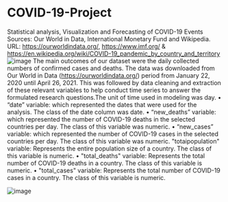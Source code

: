 # COVID-19-Project
Statistical analysis, Visualization and Forecasting of COVID-19 Events
Sources: Our World in Data, International Monetary Fund and Wikipedia.
URL: https://ourworldindata.org/, https://www.imf.org/ & https://en.wikipedia.org/wiki/COVID-19_pandemic_by_country_and_territory
![image](https://user-images.githubusercontent.com/40977709/118955818-ba1a7c00-b967-11eb-85e0-870ac0bf920c.png)
The main outcomes of our dataset were the daily collected numbers of confirmed cases and deaths. The data was downloaded from Our World in Data (https://ourworldindata.org/) period from January 22, 2020 until April 26, 2021. This was followed by data cleaning and extraction of these relevant variables to help conduct time series to answer the formulated research questions.The unit of time used in modeling was day.
• “date” variable: which represented the dates that were used for the analysis. The class of the date column was date.
• “new_deaths” variable: which represented the number of COVID-19 deaths in the selected countries per day. The class of this variable was numeric.
• “new_cases” variable: which represented the number of COVID-19 cases in the selected countries per day. The class of this variable was numeric.
"totaipopulation" variable: Represents  the entire  population  size of a country.  The class of this variable is numeric.
•		"total_deaths" variable:  Represents  the total  number  of COVID-19  deaths  in  a country.  The class of this variable is numeric.
•		"total_cases"  variable:  Represents  the  total  number  of COVID-19  cases  in  a country.  The class of this variable is numeric.

![image](https://user-images.githubusercontent.com/40977709/118958853-7412e780-b96a-11eb-8cc2-116f67d32b28.png)
